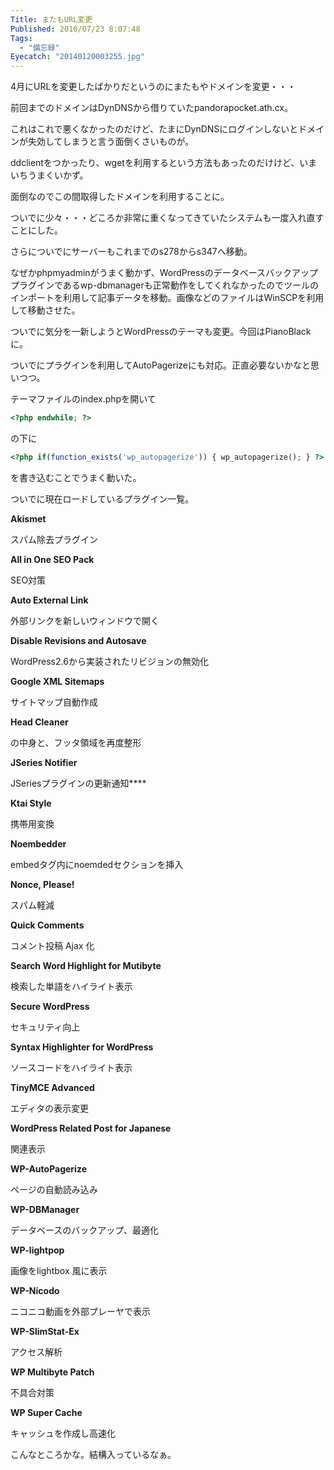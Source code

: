 ```yaml
---
Title: またもURL変更
Published: 2010/07/23 8:07:48
Tags:
  - "備忘録"
Eyecatch: "20140120003255.jpg"
--- 
```


4月にURLを変更したばかりだというのにまたもやドメインを変更・・・


前回までのドメインはDynDNSから借りていたpandorapocket.ath.cx。

これはこれで悪くなかったのだけど、たまにDynDNSにログインしないとドメインが失効してしまうと言う面倒くさいものが。

ddclientをつかったり、wgetを利用するという方法もあったのだけけど、いまいちうまくいかず。

面倒なのでこの間取得したドメインを利用することに。

ついでに少々・・・どころか非常に重くなってきていたシステムも一度入れ直すことにした。

さらについでにサーバーもこれまでのs278からs347へ移動。

なぜかphpmyadminがうまく動かず、WordPressのデータベースバックアッププラグインであるwp-dbmanagerも正常動作をしてくれなかったのでツールのインポートを利用して記事データを移動。画像などのファイルはWinSCPを利用して移動させた。

ついでに気分を一新しようとWordPressのテーマも変更。今回はPianoBlackに。

ついでにプラグインを利用してAutoPagerizeにも対応。正直必要ないかなと思いつつ。

テーマファイルのindex.phpを開いて

```php
<?php endwhile; ?>
```

の下に

```php
<?php if(function_exists('wp_autopagerize')) { wp_autopagerize(); } ?>
```

を書き込むことでうまく動いた。

ついでに現在ロードしているプラグイン一覧。

**Akismet**

スパム除去プラグイン

**All in One SEO Pack**

SEO対策

**Auto External Link**

外部リンクを新しいウィンドウで開く

**Disable Revisions and Autosave**

WordPress2.6から実装されたリビジョンの無効化

**Google XML Sitemaps**

サイトマップ自動作成

**Head Cleaner**

<head> の中身と、フッタ領域を再度整形

**JSeries Notifier**

JSeriesプラグインの更新通知****

**Ktai Style**

携帯用変換

**Noembedder**

embedタグ内にnoemdedセクションを挿入

**Nonce, Please!**

スパム軽減

**Quick Comments**

コメント投稿 Ajax 化

**Search Word Highlight for Mutibyte**

検索した単語をハイライト表示

**Secure WordPress**

セキュリティ向上

**Syntax Highlighter for WordPress**

ソースコードをハイライト表示

**TinyMCE Advanced**

エディタの表示変更

**WordPress Related Post for Japanese**

関連表示

**WP-AutoPagerize**

ページの自動読み込み

**WP-DBManager**

データベースのバックアップ、最適化

**WP-lightpop**

画像をlightbox 風に表示

**WP-Nicodo**

ニコニコ動画を外部プレーヤで表示

**WP-SlimStat-Ex**

アクセス解析

**WP Multibyte Patch**

不具合対策

**WP Super Cache**

キャッシュを作成し高速化

こんなところかな。結構入っているなぁ。